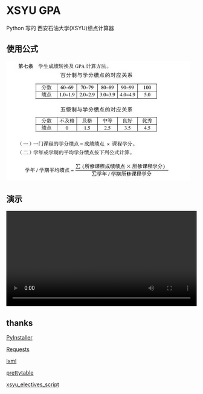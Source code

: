# XSYU GPA

Python 写的 西安石油大学(XSYU)绩点计算器

## 使用公式
![formula](formula.png)

## 演示
<video src="https://github.com/duzhaokun123/XSYU_GPA.py/raw/main/a.webm" controls="controls" width="100%" height="auto"></video>

## thanks

[PyInstaller](https://pyinstaller.org/)

[Requests](https://requests.readthedocs.io/)

[lxml](https://lxml.de/)

[prettytable](https://github.com/jazzband/prettytable)

[xsyu_electives_script](https://github.com/OhYesYesYes/xsyu_electives_script)